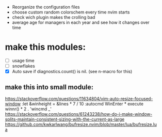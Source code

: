 - Reorganize the configuration files
- choose custom random colorschem every time nvim starts
- check wich plugin makes the crolling bad
- average age for managers in each year and see how it changes over time


# make this modules:
- [ ] usage time
- [ ] snowflakes
- [x] Auto save if diagnostics.count() is nil. (see n-macro for this)

## make this into small module:
https://stackoverflow.com/questions/11634804/vim-auto-resize-focused-window
:let &winheight = &lines * 7 / 10
:autocmd WinEnter * execute winnr() * 2 . 'wincmd _'
https://stackoverflow.com/questions/61243238/how-do-i-make-window-splits-maintain-consistent-sizing-with-the-current-as-large
https://github.com/kwkarlwang/bufresize.nvim/blob/master/lua/bufresize.lua
